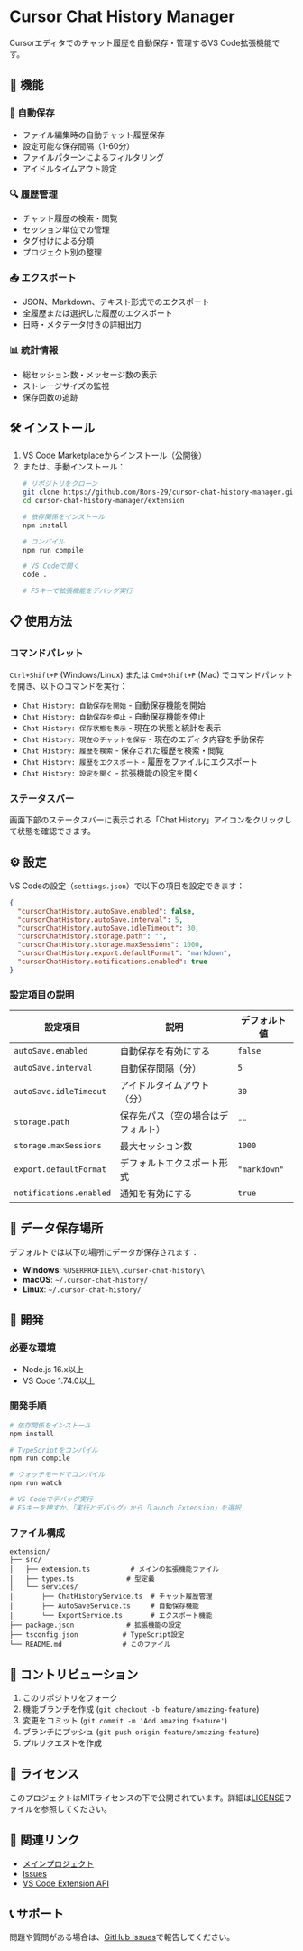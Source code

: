# Cursor Chat History Manager

Cursorエディタでのチャット履歴を自動保存・管理するVS Code拡張機能です。

## 🚀 機能

### 📝 自動保存
- ファイル編集時の自動チャット履歴保存
- 設定可能な保存間隔（1-60分）
- ファイルパターンによるフィルタリング
- アイドルタイムアウト設定

### 🔍 履歴管理
- チャット履歴の検索・閲覧
- セッション単位での管理
- タグ付けによる分類
- プロジェクト別の整理

### 📤 エクスポート
- JSON、Markdown、テキスト形式でのエクスポート
- 全履歴または選択した履歴のエクスポート
- 日時・メタデータ付きの詳細出力

### 📊 統計情報
- 総セッション数・メッセージ数の表示
- ストレージサイズの監視
- 保存回数の追跡

## 🛠️ インストール

1. VS Code Marketplaceからインストール（公開後）
2. または、手動インストール：
   ```bash
   # リポジトリをクローン
   git clone https://github.com/Rons-29/cursor-chat-history-manager.git
   cd cursor-chat-history-manager/extension
   
   # 依存関係をインストール
   npm install
   
   # コンパイル
   npm run compile
   
   # VS Codeで開く
   code .
   
   # F5キーで拡張機能をデバッグ実行
   ```

## 📋 使用方法

### コマンドパレット
`Ctrl+Shift+P` (Windows/Linux) または `Cmd+Shift+P` (Mac) でコマンドパレットを開き、以下のコマンドを実行：

- `Chat History: 自動保存を開始` - 自動保存機能を開始
- `Chat History: 自動保存を停止` - 自動保存機能を停止
- `Chat History: 保存状態を表示` - 現在の状態と統計を表示
- `Chat History: 現在のチャットを保存` - 現在のエディタ内容を手動保存
- `Chat History: 履歴を検索` - 保存された履歴を検索・閲覧
- `Chat History: 履歴をエクスポート` - 履歴をファイルにエクスポート
- `Chat History: 設定を開く` - 拡張機能の設定を開く

### ステータスバー
画面下部のステータスバーに表示される「Chat History」アイコンをクリックして状態を確認できます。

## ⚙️ 設定

VS Codeの設定（`settings.json`）で以下の項目を設定できます：

```json
{
  "cursorChatHistory.autoSave.enabled": false,
  "cursorChatHistory.autoSave.interval": 5,
  "cursorChatHistory.autoSave.idleTimeout": 30,
  "cursorChatHistory.storage.path": "",
  "cursorChatHistory.storage.maxSessions": 1000,
  "cursorChatHistory.export.defaultFormat": "markdown",
  "cursorChatHistory.notifications.enabled": true
}
```

### 設定項目の説明

| 設定項目 | 説明 | デフォルト値 |
|---------|------|-------------|
| `autoSave.enabled` | 自動保存を有効にする | `false` |
| `autoSave.interval` | 自動保存間隔（分） | `5` |
| `autoSave.idleTimeout` | アイドルタイムアウト（分） | `30` |
| `storage.path` | 保存先パス（空の場合はデフォルト） | `""` |
| `storage.maxSessions` | 最大セッション数 | `1000` |
| `export.defaultFormat` | デフォルトエクスポート形式 | `"markdown"` |
| `notifications.enabled` | 通知を有効にする | `true` |

## 📁 データ保存場所

デフォルトでは以下の場所にデータが保存されます：
- **Windows**: `%USERPROFILE%\.cursor-chat-history\`
- **macOS**: `~/.cursor-chat-history/`
- **Linux**: `~/.cursor-chat-history/`

## 🔧 開発

### 必要な環境
- Node.js 16.x以上
- VS Code 1.74.0以上

### 開発手順
```bash
# 依存関係をインストール
npm install

# TypeScriptをコンパイル
npm run compile

# ウォッチモードでコンパイル
npm run watch

# VS Codeでデバッグ実行
# F5キーを押すか、「実行とデバッグ」から「Launch Extension」を選択
```

### ファイル構成
```
extension/
├── src/
│   ├── extension.ts          # メインの拡張機能ファイル
│   ├── types.ts             # 型定義
│   └── services/
│       ├── ChatHistoryService.ts  # チャット履歴管理
│       ├── AutoSaveService.ts     # 自動保存機能
│       └── ExportService.ts       # エクスポート機能
├── package.json             # 拡張機能の設定
├── tsconfig.json           # TypeScript設定
└── README.md               # このファイル
```

## 🤝 コントリビューション

1. このリポジトリをフォーク
2. 機能ブランチを作成 (`git checkout -b feature/amazing-feature`)
3. 変更をコミット (`git commit -m 'Add amazing feature'`)
4. ブランチにプッシュ (`git push origin feature/amazing-feature`)
5. プルリクエストを作成

## 📄 ライセンス

このプロジェクトはMITライセンスの下で公開されています。詳細は[LICENSE](../LICENSE)ファイルを参照してください。

## 🔗 関連リンク

- [メインプロジェクト](https://github.com/Rons-29/cursor-chat-history-manager)
- [Issues](https://github.com/Rons-29/cursor-chat-history-manager/issues)
- [VS Code Extension API](https://code.visualstudio.com/api)

## 📞 サポート

問題や質問がある場合は、[GitHub Issues](https://github.com/Rons-29/cursor-chat-history-manager/issues)で報告してください。 